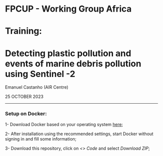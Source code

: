 # FPCUP - Working Group Africa

# Training: 
# Detecting plastic pollution and events of marine debris pollution using Sentinel -2

Emanuel Castanho (AIR Centre)

25 OCTOBER 2023

<hr>

### Setup on Docker:
1- Download Docker based on your operating system [here](https://www.docker.com/get-started/);

2- After installation using the recommended settings, start Docker without signing in and fill some information;

3- Download this repository, click on *<> Code* and select *Download ZIP*;






